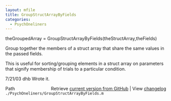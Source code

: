 ```yaml
---
layout: mfile
title: GroupStructArrayByFields
categories:
  - PsychOneliners
---
```


theGroupedArray = GroupStructArrayByFields\(theStructArray,theFields\)

Group together the members of a struct array that share the same values
in the passed fields.

This is useful for sorting/grouping elements in a struct array on
parameters that signify membership of trials to a particular condition.

7/21/03  dhb  Wrote it.


<div class="code_header" style="text-align:right;">
  <span style="float:left;">Path&nbsp;&nbsp;</span> <span class="counter">Retrieve <a href=
  "https://raw.github.com/Psychtoolbox-3/Psychtoolbox-3/beta/./PsychOneliners/GroupStructArrayByFields.m">current version from GitHub</a> | View <a href=
  "https://github.com/Psychtoolbox-3/Psychtoolbox-3/commits/beta/./PsychOneliners/GroupStructArrayByFields.m">changelog</a></span>
</div>
<div class="code">
  <code>./PsychOneliners/GroupStructArrayByFields.m</code>
</div>
